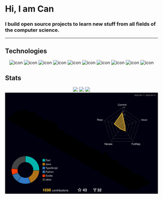 # Hi, I am Can

### I build open source projects to learn new stuff from all fields of the computer science.
---

## Technologies

<div align="center">
    <img src="https://techstack-generator.vercel.app/python-icon.svg" alt="icon" width="75"/>
    <img src="https://techstack-generator.vercel.app/react-icon.svg" alt="icon" width="75"/>
    <img src="https://techstack-generator.vercel.app/ts-icon.svg" alt="icon" width="75"/>
    <img src="https://techstack-generator.vercel.app/java-icon.svg" alt="icon" width="75"/>
    <img src="https://techstack-generator.vercel.app/js-icon.svg" alt="icon" width="75"/>
    <img src="https://techstack-generator.vercel.app/cpp-icon.svg" alt="icon" width="75"/>
    <img src="https://techstack-generator.vercel.app/docker-icon.svg" alt="icon" width="75"/>
    <img src="https://techstack-generator.vercel.app/kubernetes-icon.svg" alt="icon" width="75"/>
    <img src="https://techstack-generator.vercel.app/nginx-icon.svg" alt="icon" width="75"/>
    <img src="https://techstack-generator.vercel.app/mysql-icon.svg" alt="icon" width="75"/>
</div>

## Stats

<div align="center">
    <img src="http://github-profile-summary-cards.vercel.app/api/cards/productive-time?username=cccaaannn&theme=tokyonight&utcOffset=3" width="227"/>
    <img src="https://github-readme-streak-stats.herokuapp.com/?user=cccaaannn&hide_border=true&theme=merko" width="343"/>
    <img src="https://github-readme-stats.vercel.app/api/top-langs/?username=cccaaannn&hide_border=true&layout=donut&theme=merko" width="227"/>
</div>

<div align="center">
    <img src="https://raw.githubusercontent.com/cccaaannn/readme_media/master/profile-3d-contrib/profile-night-rainbow.svg" width="800"/>
</div
